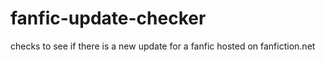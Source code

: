 # fanfic-update-checker
checks to see if there is a new update for a fanfic hosted on fanfiction.net
